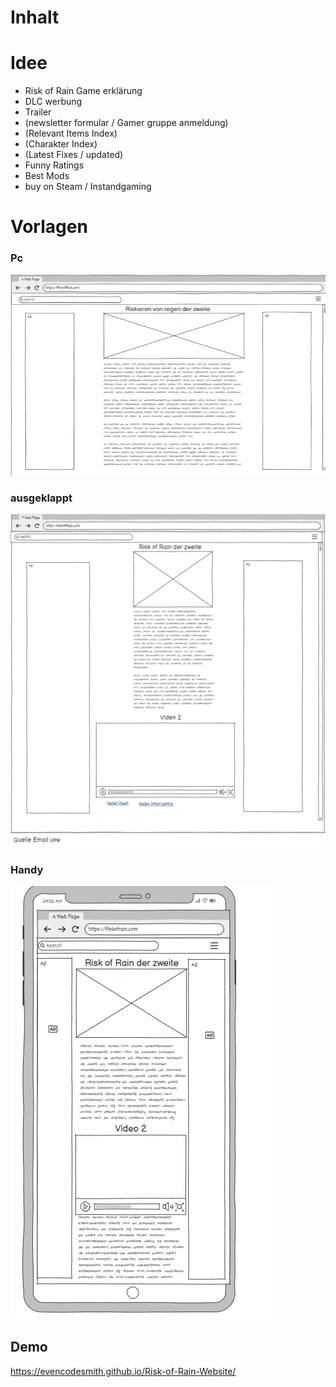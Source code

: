 <h1> Inhalt </h1>


# Idee 
<!--Alles in klammer sind noch unklar -->
- Risk of Rain Game erklärung
- DLC werbung
- Trailer
- (newsletter formular / Gamer gruppe anmeldung)
- (Relevant Items Index)
- (Charakter Index)
- (Latest Fixes / updated)
- Funny Ratings
- Best Mods
- buy on Steam / Instandgaming
  



# Vorlagen

### Pc 
![alt text](resources/images/Pc.png)
### ausgeklappt
![alt text](resources/images/Ausgeklappt.png)

### Handy
![alt text](resources/images/Handy.png)

## Demo
https://evencodesmith.github.io/Risk-of-Rain-Website/


